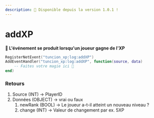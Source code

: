 ```yaml
---
description: 🔧 Disponible depuis la version 1.0.1 !
---
```


# addXP

**📢 L'événement se produit lorsqu'un joueur gagne de l'XP**

```lua
RegisterNetEvent("tuncion_xp:log:addXP")
AddEventHandler("tuncion_xp:log:addXP", function(source, data)
    -- Faites votre magie ici 💫
end)
```

### Retours

1. Source <span className="color-blue">(INT)</span> <span className="color-orange">-> PlayerID</span>
2. Données <span className="color-blue">(OBJECT)</span> <span className="color-orange">-> vrai ou faux</span>
   1. newRank <span className="color-blue">(BOOL)</span> <span className="color-orange">-> Le joueur a-t-il atteint un nouveau niveau ?</span>
   2. change <span className="color-blue">(INT)</span> <span className="color-orange">-> Valeur de changement par ex. 5XP</span>